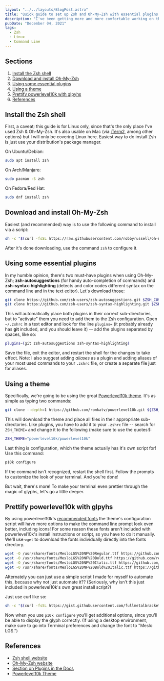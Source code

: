 ```yaml
---
layout: "../../layouts/BlogPost.astro"
title: "Quick guide to set up Zsh and Oh-My-Zsh with essential plugins and a theme"
description: "I've been getting more and more comfortable working on the command line in Linux, and looked into ways to pretty it up and make it more user friendly. Enter Zsh, an alternative to Bash shell, and the Oh-My-Zsh framework used to customize the terminal experience to your heart's content. Here's my basic set up."
pubDate: "December 04, 2021"
tags:
  - Zsh
  - Linux
  - Command Line
---
```


## Sections

1. [Install the Zsh shell](#zsh)
2. [Download and install Oh-My-Zsh](#ohmyzsh)
3. [Using some essential plugins](#plugins)
4. [Using a theme](#theme)
5. [Prettify powerlevel10k with glpyhs](#pretty)
6. [References](#ref)

<div id='zsh'/>

## Install the Zsh shell

First, a caveat; this guide is for Linux only, since that's the only place I've used Zsh & Oh-My-Zsh. It's also usable on Mac (via <a href="https://iterm2.com" target="_blank">iTerm2</a>, among other options) but I will only be covering Linux here. Easiest way to do install Zsh is just use your distribution's package manager.

On Ubuntu/Debian:

```bash
sudo apt install zsh
```

On Arch/Manjaro:

```bash
sudo pacman -S zsh
```

On Fedora/Red Hat:

```bash
sudo dnf install zsh
```

<div id='ohmyzsh'/>

## Download and install Oh-My-Zsh

Easiest (and recommended) way is to use the following command to install via a script:

```bash
sh -c "$(curl -fsSL https://raw.githubusercontent.com/robbyrussell/oh-my-zsh/master/tools/install.sh)"
```

After it's done downloading, use the command `zsh` to configure it.

<div id='plugins'/>

## Using some essential plugins

In my humble opinion, there's two must-have plugins when using Oh-My-Zsh; **zsh-autosuggestions** (for handy auto-completion of commands) and **zsh-syntax-highlighting** (detects and color codes different syntax on the command line and in the text editor). Let's download those:

```bash
git clone https://github.com/zsh-users/zsh-autosuggestions.git $ZSH_CUSTOM/plugins/zsh-autosuggestions
git clone https://github.com/zsh-users/zsh-syntax-highlighting.git $ZSH_CUSTOM/plugins/zsh-syntax-highlighting
```

This will automatically place both plugins in their correct sub-directories, but to "activate" them you need to add them to the Zsh configuration. Open `~/.zshrc` in a text editor and look for the line `plugins=` (it probably already has **git** included, and you should leave it) -- add the plugins separated by spaces, like so:

```bash
plugins=(git zsh-autosuggestions zsh-syntax-highlighting)
```

Save the file, exit the editor, and restart the shell for the changes to take effect. Note: I also suggest adding _aliases_ as a plugin and adding aliases of your most used commands to your `.zshrc` file, or create a separate file just for aliases.

<div id='theme'/>

## Using a theme

Specifically, we're going to be using the great <a href="https://github.com/romkatv/powerlevel10k" target="_blank">Powerlevel10k theme</a>. It's as simple as typing two commands:

```bash
git clone --depth=1 https://github.com/romkatv/powerlevel10k.git ${ZSH_CUSTOM:-$HOME/.oh-my-zsh/custom}/themes/powerlevel10k
```

This will download the theme and place all files in their appropriate sub-directories. Like plugins, you have to add it to your `.zshrc` file -- search for `ZSH_THEME=` and change it to the following (make sure to use the quotes!):

```bash
ZSH_THEME="powerlevel10k/powerlevel10k"
```

Last thing is configuration, which the theme actually has it's own script for! Use this command:

```bash
p10k configure
```

If the command isn't recognized, restart the shell first. Follow the prompts to customize the look of your terminal. And you're done!

But wait, there's more! To make your terminal even prettier through the magic of glyphs, let's go a little deeper.

<div id='pretty'/>

## Prettify powerlevel10k with glpyhs

By using powerlevel10k's [recommended fonts](https://github.com/romkatv/powerlevel10k#fonts) the theme's configuration script will have more options to make the command line prompt look even better, including icons! For some reason these fonts aren't included with powerlevel10k's install instructions or script, so you have to do it manually. We'll use `wget` to download the fonts individually directly into the fonts directory.

```bash
wget -O /usr/share/fonts/MesloLGS%20NF%20Regular.ttf https://github.com/romkatv/powerlevel10k-media/raw/master/MesloLGS%20NF%20Regular.ttf
wget -O /usr/share/fonts/MesloLGS%20NF%20Bold.ttf https://github.com/romkatv/powerlevel10k-media/raw/master/MesloLGS%20NF%20Bold.ttf
wget -O /usr/share/fonts/MesloLGS%20NF%20Italic.ttf https://github.com/romkatv/powerlevel10k-media/raw/master/MesloLGS%20NF%20Italic.ttf
wget -O /usr/share/fonts/MesloLGS%20NF%20Bold%20Italic.ttf https://github.com/romkatv/powerlevel10k-media/raw/master/MesloLGS%20NF%20Bold%20Italic.ttf
```

Alternately you can just use a simple script I made for myself to automate this, because why not just automate it?? (Seriously, why isn't this just included in powerlevel10k's own great install script?)

Just use curl like so:

```bash
sh -c "$(curl -fsSL https://gist.githubusercontent.com/fullmetalbrackets/5a094e7daef47dd63074259143466442/raw/86f1cb332dda8976fddd371d3cf2530e48e031c9/meslo-fonts.sh)"
```

Now when you use `p10k configure` you'll get additional options, since you'll be able to display the glyph correctly. (If using a desktop environment, make sure to go into Terminal preferences and change the font to "Meslo LGS.")

<div id='ref'/>

## References

- <a href="https://zsh.org" target="_blank">Zsh shell website</a>
- <a href="https://ohmyz.sh" target="_blank">Oh-My-Zsh website</a>
- <a href="https://github.com/ohmyzsh/ohmyzsh#using-oh-my-zsh" target="_blank">Section on Plugins in the Docs</a>
- <a href="https://github.com/romkatv/powerlevel10k" target="_blank">Powerlevel10k Theme</a>
